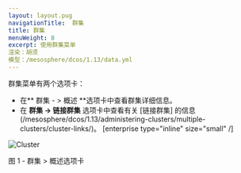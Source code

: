 ```yaml
---
layout: layout.pug
navigationTitle:  群集
title: 群集
menuWeight: 8
excerpt: 使用群集菜单
渲染：胡须
模型：/mesosphere/dcos/1.13/data.yml
---
```


群集菜单有两个选项卡：

- 在** 群集  - > 概述 **选项卡中查看群集详细信息。
- 在 **群集 -> 链接群集** 选项卡中查看有关 [链接群集] 的信息(/mesosphere/dcos/1.13/administering-clusters/multiple-clusters/cluster-links/)。 [enterprise type="inline" size="small" /]

![Cluster](/mesosphere/dcos/1.13/img/GUI-Cluster-OSS-Cluster_View-1_12.png)

图 1 - 群集 > 概述选项卡
